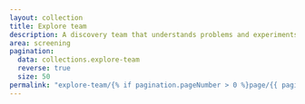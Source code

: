 ```yaml
---
layout: collection
title: Explore team
description: A discovery team that understands problems and experiments with solutions
area: screening
pagination:
  data: collections.explore-team
  reverse: true
  size: 50
permalink: "explore-team/{% if pagination.pageNumber > 0 %}page/{{ pagination.pageNumber + 1 }}{% endif %}/"
---
```

